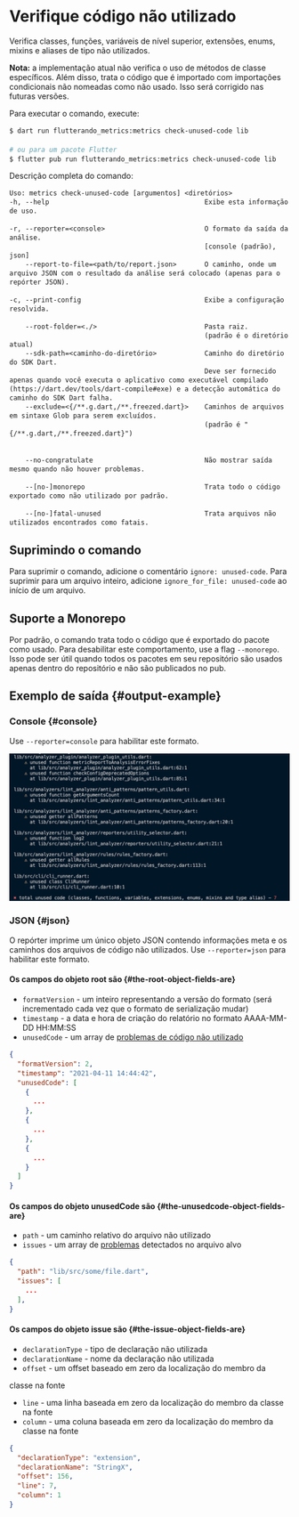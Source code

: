 # Verifique código não utilizado

Verifica classes, funções, variáveis de nível superior, extensões, enums, mixins e aliases de tipo não utilizados.

**Nota:** a implementação atual não verifica o uso de métodos de classe específicos. Além disso, trata o código que é importado com importações condicionais não nomeadas como não usado. Isso será corrigido nas futuras versões.

Para executar o comando, execute:

```sh
$ dart run flutterando_metrics:metrics check-unused-code lib

# ou para um pacote Flutter
$ flutter pub run flutterando_metrics:metrics check-unused-code lib
```

Descrição completa do comando:

```text
Uso: metrics check-unused-code [argumentos] <diretórios>
-h, --help                                       Exibe esta informação de uso.

-r, --reporter=<console>                         O formato da saída da análise.
                                                 [console (padrão), json]
    --report-to-file=<path/to/report.json>       O caminho, onde um arquivo JSON com o resultado da análise será colocado (apenas para o repórter JSON).

-c, --print-config                               Exibe a configuração resolvida.

    --root-folder=<./>                           Pasta raiz.
                                                 (padrão é o diretório atual)
    --sdk-path=<caminho-do-diretório>            Caminho do diretório do SDK Dart.
                                                 Deve ser fornecido apenas quando você executa o aplicativo como executável compilado (https://dart.dev/tools/dart-compile#exe) e a detecção automática do caminho do SDK Dart falha.
    --exclude=<{/**.g.dart,/**.freezed.dart}>    Caminhos de arquivos em sintaxe Glob para serem excluídos.
                                                 (padrão é "{/**.g.dart,/**.freezed.dart}")


    --no-congratulate                            Não mostrar saída mesmo quando não houver problemas.

    --[no-]monorepo                              Trata todo o código exportado como não utilizado por padrão.

    --[no-]fatal-unused                          Trata arquivos não utilizados encontrados como fatais.
```

## Suprimindo o comando

Para suprimir o comando, adicione o comentário `ignore: unused-code`. Para suprimir para um arquivo inteiro, adicione `ignore_for_file: unused-code` ao início de um arquivo.

## Suporte a Monorepo

Por padrão, o comando trata todo o código que é exportado do pacote como usado. Para desabilitar este comportamento, use a flag `--monorepo`. Isso pode ser útil quando todos os pacotes em seu repositório são usados apenas dentro do repositório e não são publicados no pub.

## Exemplo de saída {#output-example}

### Console {#console}

Use `--reporter=console` para habilitar este formato.

![Console](../../../../../static/img/unused-code-console-report.png)

### JSON {#json}

O repórter imprime um único objeto JSON contendo informações meta e os caminhos dos arquivos de código não utilizados. Use `--reporter=json` para habilitar este formato.

#### Os campos do objeto **root** são {#the-root-object-fields-are}

- `formatVersion` - um inteiro representando a versão do formato (será incrementado cada vez que o formato de serialização mudar)
- `timestamp` - a data e hora de criação do relatório no formato AAAA-MM-DD HH:MM:SS
- `unusedCode` - um array de [problemas de código não utilizado](#the-unusedcode-object-fields-are)

```JSON
{
  "formatVersion": 2,
  "timestamp": "2021-04-11 14:44:42",
  "unusedCode": [
    {
      ...
    },
    {
      ...
    },
    {
      ...
    }
  ]
}
```

#### Os campos do objeto **unusedCode** são {#the-unusedcode-object-fields-are}

- `path` - um caminho relativo do arquivo não utilizado
- `issues` - um array de [problemas](#the-issue-object-fields-are) detectados no arquivo alvo

```JSON
{
  "path": "lib/src/some/file.dart",
  "issues": [
    ...
  ],
}
```

#### Os campos do objeto **issue** são {#the-issue-object-fields-are}

- `declarationType` - tipo de declaração não utilizada
- `declarationName` - nome da declaração não utilizada
- `offset` - um offset baseado em zero da localização do membro da

 classe na fonte
- `line` - uma linha baseada em zero da localização do membro da classe na fonte
- `column` - uma coluna baseada em zero da localização do membro da classe na fonte

```JSON
{
  "declarationType": "extension",
  "declarationName": "StringX",
  "offset": 156,
  "line": 7,
  "column": 1
}
```
